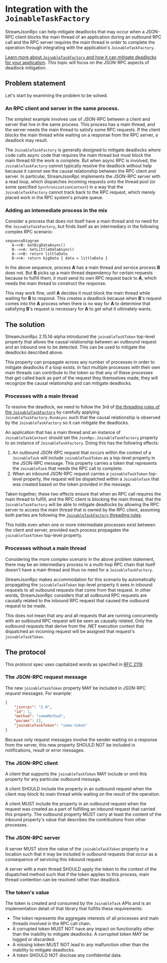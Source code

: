 # Integration with the `JoinableTaskFactory`

StreamJsonRpc can help mitigate deadlocks that may occur when a JSON-RPC client blocks the main thread of an application during an outbound RPC call and the RPC server requires the main thread in order to complete the operation through integrating with the application's `JoinableTaskFactory`.

[Learn more about `JoinableTaskFactory` and how it can mitigate deadlocks for your application](https://aakaka.ms/vsthreading).
_This_ topic will focus on the JSON-RPC aspects of deadlock mitigation.

## Problem statement

Let's start by examining the problem to be solved.

### An RPC client and server in the same process.

The simplest example involves use of JSON-RPC between a client and server that live in the same process.
This process has a main thread, and the server needs the main thread to satisfy some RPC requests.
If the client *blocks* the main thread while waiting on a response from the RPC server, a deadlock may result.

The `JoinableTaskFactory` is generally designed to mitigate deadlocks where code calls async code that requires the main thread but must block the main thread till the work is complete.
But when async RPC is involved, the `JoinableTaskFactory` cannot typically resolve the deadlock without help because it cannot see the causal relationship between the RPC client and server.
In particular, StreamJsonRpc implements the JSON-RPC server with a read loop, which dispatches incoming requests onto the thread pool (or some specified `SynchronizationContext`) in a way that the `JoinableTaskFactory` cannot track back to the RPC request, which merely placed work in the RPC system's private queue.

### Adding an intemediate process in the mix

Consider a process that does not itself have a main thread and no need for the `JoinableTaskFactory`, but finds itself as an intermediary in the following complex RPC scenario:

```mermaid
sequenceDiagram
   A->>B: GetBigDataAsync()
   B-->>A: GetLittleDataAsync()
   A-->>B: return littleData
   B->>A: return bigData { data = littleData }
```

In the above sequence, process **A** has a main thread and service process **B** does not.
But **B** picks up a main thread dependency for certain requests because to fulfill them, it must send its own RPC request back to **A**, which needs the main thread to construct the response.

This may work fine, until **A** decides it must block the main thread while waiting for **B** to respond.
This creates a deadlock because when **B**'s request comes into the **A** process when there is no way for **A** to determine that satisfying **B**'s request is necessary for **A** to get what it ultimately wants.

## The solution

StreamJsonRpc 2.15.14-alpha introduced the `joinableTaskToken` top-level property that allows the causal relationship between an outbound request and an inbound one to be detected.
This can be used to mitigate the deadlocks described above.

This property can propagate across any number of processes in order to mitigate deadlocks if a loop exists.
In fact multiple processes with their own main threads can contribute to the token so that any of these processes that get called back as part of the request they themselves made, they will recognize the causal relationship and can mitigate deadlocks.

### Processes with a main thread

To resolve the deadlock, we need to follow the 3rd of [the threading rules of the `JoinableTaskFactory`](https://github.com/microsoft/vs-threading/blob/main/doc/threading_rules.md) by carefully applying `JoinableTaskFactory.RunAsync` such that the causal relationship is observed by the `JoinableTaskFactory` so it can mitigate the deadlocks.

An application that has a main thread and an instance of `JoinableTaskContext` should set the `JsonRpc.JoinableTaskFactory` property to an instance of `JoinableTaskFactory`.
Doing this has the following effects:

1. An outbound JSON-RPC request that occurs within the context of a `JoinableTask` will include `joinableTaskToken` as a top-level property in the JSON-RPC message.
  This property carries a token that represents the `JoinableTask` that needs the RPC call to complete.
2. When an inbound JSON-RPC request carries a `joinableTaskToken` top-level property, the request will be dispatched within a `JoinableTask` that was created based on the token provided in the message.

Taken together, these two effects ensure that when an RPC call requires the main thread to fulfill, and the RPC client is blocking the main thread, that the `JoinableTaskFactory` will be able to mitigate deadlocks by allowing the RPC server to access the main thread that is owned by the RPC client, assuming both parties are following the [`JoinableTaskFactory` threading rules](https://github.com/microsoft/vs-threading/blob/main/doc/threading_rules.md).

This holds even when one or more intermediate processes exist between the client and server, provided each process propagates the `joinableTaskToken` top-level property.

### Processes without a main thread

Considering the more complex scenario in the above problem statement, there may be an intermediary process in a multi-hop RPC chain that itself doesn't have a main thread and thus no need for a `JoinableTaskFactory`.

StreamJsonRpc makes accommodation for this scenario by automatically propagating the `joinableTaskToken` top-level property it sees in inbound requests to all outbound requests that come from that request.
In other words, StreamJsonRpc considers that all outbound RPC requests are causally related to the inbound RPC request that caused the outbound request to be made.

This does _not_ mean that any and all requests that are running concurrently with an outbound RPC request will be seen as causally related.
Only the outbound requests that derive from the .NET execution context that dispatched an incoming request will be assigned that request's `joinableTaskToken`.

## The protocol

This protocol spec uses capitalized words as specified in [RFC 2119](https://www.rfc-editor.org/rfc/rfc2119).

### The JSON-RPC request message

The new `joinableTaskToken` property MAY be included in JSON-RPC *request* messages.
For example:

```json
{
    "jsonrpc": "2.0",
    "id": 1,
    "method": "someMethod",
    "params": [],
    "joinableTaskToken": "some-token"
}
```

Because only request messages involve the sender waiting on a response from the server, this new property SHOULD NOT be included in notifications, result or error messages.

### The JSON-RPC client

A client that supports the `joinableTaskToken` MAY include or omit this property for any particular outbound message.

A client SHOULD include the property in an outbound request when the client may block its main thread while waiting on the result of the operation.

A client MUST include the property in an outbound request when the request was created as a part of fulfilling an inbound request that carried this property.
The outbound property MUST carry at least the content of the inbound property's value that describes the contributions from other processes.

### The JSON-RPC server

A server MUST store the value of the `joinableTaskToken` property in a location such that it may be included in outbound requests that occur as a consequence of servicing this inbound request.

A server with a main thread SHOULD apply the token to the context of the dispatched method such that if the token applies to this process, main thread contention can be resolved rather than deadlock.

### The token's value

The token is created and consumed by the `JoinableTask` APIs and is an implementation detail of that library that fulfills these requirements:

- The token represents the aggregate interests of all processes and main threads involved in the RPC call chain.
- A corrupted token MUST NOT have any impact on functionality other than the inability to mitigate deadlocks.
  A corrupted token MAY be logged or discarded.
- A missing token MUST NOT lead to any malfunction other than the inability to mitigate deadlocks.
- A token SHOULD NOT disclose any confidential data.
